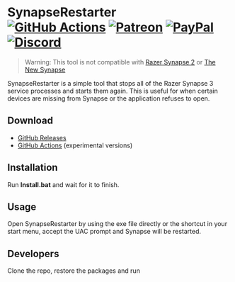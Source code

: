 ﻿# SynapseRestarter<br>[![GitHub Actions][actions-img]][actions-url] [![Patreon][patreon-img]][patreon-url] [![PayPal][paypal-img]][paypal-url] [![Discord][discord-img]][discord-url]

> Warning: This tool is not compatible with [Razer Synapse 2](https://www.razer.com/synapse-2) or [The New Synapse](https://www.razer.com/synapse-new)

SynapseRestarter is a simple tool that stops all of the Razer Synapse 3 service processes and starts them again. This is useful for when certain devices are missing from Synapse or the application refuses to open.

## Download

* [GitHub Releases](https://github.com/justalemon/SynapseRestarter/releases)
* [GitHub Actions](https://github.com/justalemon/SynapseRestarter/actions) (experimental versions)

## Installation

Run **Install.bat** and wait for it to finish.

## Usage

Open SynapseRestarter by using the exe file directly or the shortcut in your start menu, accept the UAC prompt and Synapse will be restarted.

## Developers

Clone the repo, restore the packages and run 

[actions-img]: https://img.shields.io/github/actions/workflow/status/justalemon/SynapseRestarter/main.yml?branch=master&label=actions
[actions-url]: https://github.com/justalemon/SynapseRestarter/actions
[patreon-img]: https://img.shields.io/badge/support-patreon-FF424D.svg
[patreon-url]: https://www.patreon.com/lemonchan
[paypal-img]: https://img.shields.io/badge/support-paypal-0079C1.svg
[paypal-url]: https://paypal.me/justalemon
[discord-img]: https://img.shields.io/badge/discord-join-7289DA.svg
[discord-url]: https://discord.gg/Cf6sspj
